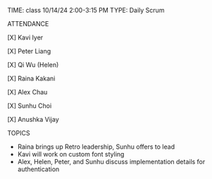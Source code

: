 TIME: class 10/14/24 2:00-3:15 PM
TYPE: Daily Scrum

ATTENDANCE

[X] Kavi Iyer

[X] Peter Liang

[X] Qi Wu (Helen)

[X] Raina Kakani

[X] Alex Chau

[X] Sunhu Choi

[X] Anushka Vijay

TOPICS
- Raina brings up Retro leadership, Sunhu offers to lead
- Kavi will work on custom font styling
- Alex, Helen, Peter, and Sunhu discuss implementation details for authentication
